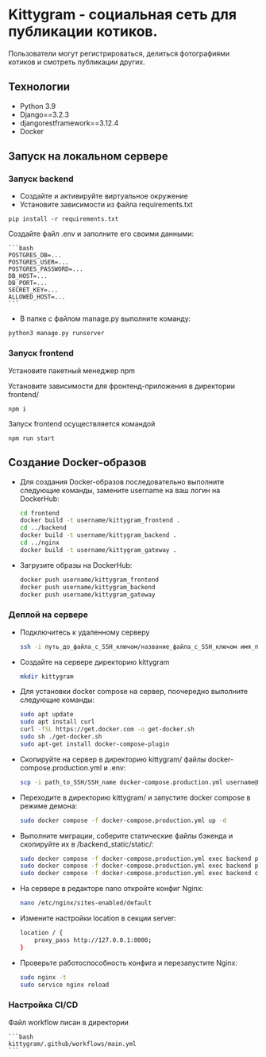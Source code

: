 # Kittygram - социальная сеть для публикации котиков.
Пользователи могут регистрироваться, делиться фотографиями котиков и смотреть публикации других.
## Технологии
- Python 3.9
- Django==3.2.3
- djangorestframework==3.12.4
- Docker

## Запуск на локальном сервере
### Запуск backend
-   Создайте и активируйте виртуальное окружение
-   Установите зависимости из файла requirements.txt

```
pip install -r requirements.txt
```
Создайте файл .env и заполните его своими данными:

    ```bash
    POSTGRES_DB=...
    POSTGRES_USER=...
    POSTGRES_PASSWORD=...
    DB_HOST=...
    DB_PORT=...
    SECRET_KEY=...
    ALLOWED_HOST=...
    ```
-   В папке с файлом manage.py выполните команду:

```
python3 manage.py runserver
```
### Запуск frontend
Установите пакетный менеджер npm

Установите зависимости для фронтенд-приложения в директории frontend/ 
```
npm i
```
Запуск frontend осуществляется командой 
```
npm run start
```
## Создание Docker-образов

-  Для создания Docker-образов последовательно выполните следующие команды, замените username на ваш логин на DockerHub:

    ```bash
    cd frontend
    docker build -t username/kittygram_frontend .
    cd ../backend
    docker build -t username/kittygram_backend .
    cd ../nginx
    docker build -t username/kittygram_gateway . 
    ```

-  Загрузите образы на DockerHub:

    ```bash
    docker push username/kittygram_frontend
    docker push username/kittygram_backend
    docker push username/kittygram_gateway
    ```

### Деплой на сервере

-  Подключитесь к удаленному серверу

    ```bash
    ssh -i путь_до_файла_с_SSH_ключом/название_файла_с_SSH_ключом имя_пользователя@ip_адрес_сервера 
    ```

-  Создайте на сервере директорию kittygram

    ```bash
    mkdir kittygram
    ```

-  Для установки docker compose на сервер, поочередно выполните следующие команды:

    ```bash
    sudo apt update
    sudo apt install curl
    curl -fSL https://get.docker.com -o get-docker.sh
    sudo sh ./get-docker.sh
    sudo apt-get install docker-compose-plugin
    ```

-  Скопируйте на сервер в директорию kittygram/ файлы docker-compose.production.yml и .env:

    ```bash
    scp -i path_to_SSH/SSH_name docker-compose.production.yml username@server_ip:/home/username/kittygram/docker-compose.production.yml
    ```

-  Переходите в директорию kittygram/ и запустите docker compose в режиме демона:

    ```bash
    sudo docker compose -f docker-compose.production.yml up -d
    ```

-  Выполните миграции, соберите статические файлы бэкенда и скопируйте их в /backend_static/static/:

    ```bash
    sudo docker compose -f docker-compose.production.yml exec backend python manage.py migrate
    sudo docker compose -f docker-compose.production.yml exec backend python manage.py collectstatic
    sudo docker compose -f docker-compose.production.yml exec backend cp -r /app/collected_static/. /backend_static/static/
    ```

-  На сервере в редакторе nano откройте конфиг Nginx:

    ```bash
    nano /etc/nginx/sites-enabled/default
    ```

-  Измените настройки location в секции server:

    ```bash
    location / {
        proxy_pass http://127.0.0.1:8000;
    }
    ```

-  Проверьте работоспособность конфига и перезапустите Nginx:

    ```bash
    sudo nginx -t 
    sudo service nginx reload
    ```

### Настройка CI/CD

Файл workflow писан в директории

    ```bash
    kittygram/.github/workflows/main.yml
    ```
